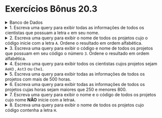 # Exercícios Bônus 20.3
<details>
  <summary>Banco de Dados</summary>

```sql
DROP SCHEMA IF EXISTS Scientists;
CREATE SCHEMA Scientists;
USE Scientists;

CREATE TABLE Scientists (
  SSN INT,
  Name CHAR(30) NOT NULL,
  PRIMARY KEY (SSN)
);

CREATE TABLE Projects (
  Code CHAR(4),
  Name CHAR(50) NOT NULL,
  Hours INT,
  PRIMARY KEY (Code)
);

CREATE TABLE AssignedTo (
  Scientist INT NOT NULL,
  Project CHAR(4) NOT NULL,
  PRIMARY KEY (Scientist, Project),
  FOREIGN KEY (Scientist) REFERENCES Scientists (SSN),
  FOREIGN KEY (Project) REFERENCES Projects (Code)
);

INSERT INTO Scientists(SSN,Name) 
  VALUES(123234877, 'Michael Rogers'),
    (152934485, 'Anand Manikutty'),
    (222364883, 'Carol Smith'),
    (326587417, 'Joe Stevens'),
    (332154719, 'Mary-Anne Foster'),    
    (332569843, 'George ODonnell'),
    (546523478, 'John Doe'),
    (631231482, 'David Smith'),
    (654873219, 'Zacary Efron'),
    (745685214, 'Eric Goldsmith'),
    (845657245, 'Elizabeth Doe'),
    (845657246, 'Kumar Swamy');

 INSERT INTO Projects (Code, Name, Hours)
  VALUES ('AeH1' ,'Winds: Studying Bernoullis Principle', 156),
    ('AeH2', 'Aerodynamics and Bridge Design', 189),
    ('AeH3', 'Aerodynamics and Gas Mileage', 256),
    ('AeH4', 'Aerodynamics and Ice Hockey', 789),
    ('AeH5', 'Aerodynamics of a Football', 98),
    ('AeH6', 'Aerodynamics of Air Hockey', 89),
    ('Ast1', 'A Matter of Time', 112),
    ('Ast2', 'A Puzzling Parallax', 299),
    ('Ast3', 'Build Your Own Telescope', 6546),
    ('Bte1', 'Juicy: Extracting Apple Juice with Pectinase', 321),
    ('Bte2', 'A Magnetic Primer Designer', 9684),
    ('Bte3', 'Bacterial Transformation Efficiency', 321),
    ('Che1', 'A Silver-Cleaning Battery', 545),
    ('Che2', 'A Soluble Separation Solution', 778);

 INSERT INTO AssignedTo (Scientist, Project)
  VALUES (123234877, 'AeH1'),
    (152934485, 'AeH3'),
    (222364883, 'Ast3'),       
    (326587417, 'Ast3'),
    (332154719, 'Bte1'),
    (546523478, 'Che1'),
    (631231482, 'Ast3'),
    (654873219, 'Che1'),
    (745685214, 'AeH3'),
    (845657245, 'Ast1'),
    (845657246, 'Ast2'),
    (332569843, 'AeH4');
   ```
<a rel="license" href="http://creativecommons.org/licenses/by-sa/3.0/"><img alt="Creative Commons License" style="border-width:0" src="https://i.creativecommons.org/l/by-sa/3.0/80x15.png" /></a><br />This work is licensed under a <a rel="license" href="http://creativecommons.org/licenses/by-sa/3.0/">Creative Commons Attribution-ShareAlike 3.0 Unported License</a>.
</details>

<details>
  <summary>1. Escreva uma query para exibir todas as informações de todos os cientistas que possuam a letra <code>e</code> em seu nome.</summary>

```sql
SELECT * FROM Scientists.Scientists
WHERE Name LIKE '%e%';
   ```

</details>

<details>
  <summary>2. Escreva uma query para exibir o nome de todos os projetos cujo o código inicie com a letra <code>A</code>. Ordene o resultado em ordem alfabética.</summary>

```sql
SELECT Name FROM Scientists.Projects
WHERE Code LIKE 'A%'
ORDER BY Name;
   ```

</details>

<details>
  <summary>3. Escreva uma query para exibir o código e nome de todos os projetos que possuam em seu código o número <code>3</code>. Ordene o resultado em ordem alfabética.</summary>

```sql
SELECT * FROM Scientists.Projects
WHERE Code LIKE '%3'
ORDER BY Name;
   ```

</details>

<details>
  <summary>4. Escreva uma query para exibir todos os cientistas cujos projetos sejam <code>AeH3</code> , <code>Ast3</code> ou <code>Che1</code>.</summary>

```sql
SELECT Scientist FROM Scientists.AssignedTo
WHERE Project IN('AeH3', 'Ast3', 'Che1');
   ```

</details>

<details>
  <summary>5. Escreva uma query para exibir todas as informações de todos os projetos com mais de 500 horas.</summary>

```sql
SELECT * FROM Scientists.Projects
WHERE Hours > 500;
   ```

</details>

<details>
  <summary>6. Escreva uma query para exibir todas as informações de todos os projetos cujas horas sejam maiores que 250 e menores 800.</summary>

```sql
SELECT * FROM Scientists.Projects
WHERE Hours > 250 AND Hours < 800;
   ```

</details>

<details>
  <summary>7. Escreva uma query para exibir o nome e o código de todos os projetos cujo nome <strong>NÃO</strong> inicie com a letra<code>A</code>.</summary>

```sql
SELECT Code, Name FROM Scientists.Projects
WHERE Name NOT LIKE 'A%';
   ```

</details>

<details>
  <summary>8. Escreva uma query para exibir o nome de todos os projetos cujo código contenha a letra <code>H</code>.</summary>

```sql
SELECT Name FROM Scientists.Projects
WHERE Code LIKE '%H%';
   ```

</details>
